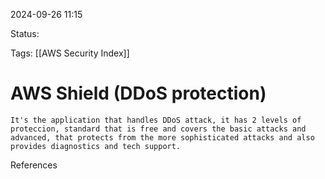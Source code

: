 2024-09-26 11:15

Status: 

Tags:
[[AWS Security Index]]

# AWS Shield (DDoS protection)


	It's the application that handles DDoS attack, it has 2 levels of proteccion, standard that is free and covers the basic attacks and advanced, that protects from the more sophisticated attacks and also provides diagnostics and tech support.


References 